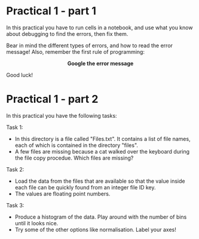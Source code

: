 # Practical 1 - part 1

In this practical you have to run cells in a notebook, and use what you know about debugging to find the errors, then fix them.

Bear in mind the different types of errors, and how to read the error message! Also, remember the first rule of programming: 

<div align="center">

**Google the error message**

</div>

Good luck!

# Practical 1 - part 2

In this practical you have the following tasks:

Task 1:   
- In this directory is a file called "Files.txt". It contains a list of file names, each of which is contained in the directory "files". 
- A few files are missing because a cat walked over the keyboard during the file copy procedue. Which files are missing?

Task 2:   
- Load the data from the files that are available so that the value inside each file can be quickly found from an integer file ID key. 
- The values are floating point numbers.

Task 3:   
- Produce a histogram of the data. Play around with the number of bins until it looks nice. 
- Try some of the other options like normalisation. Label your axes!
